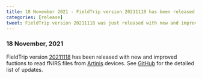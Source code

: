 ```yaml
---
title: 18 November 2021 - FieldTrip version 20211118 has been released
categories: [release]
tweet: FieldTrip version 20211118 was just released with new and improved fuctions to read fNIRS files from @Artinis_MS devices. See http://www.fieldtriptoolbox.org/#18-november-2021
---
```


### 18 November, 2021

FieldTrip version [20211118](http://github.com/fieldtrip/fieldtrip/releases/tag/20211118) has been released with new and improved fuctions to read fNIRS files from [Artinis](https://www.artinis.com) devices. See [GitHub](https://github.com/fieldtrip/fieldtrip/compare/20211102...20211118) for the detailed list of updates.
